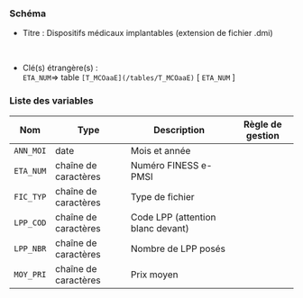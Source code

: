 ### Schéma


- Titre : Dispositifs médicaux implantables (extension de fichier .dmi)
<br />



- Clé(s) étrangère(s) : <br />
`ETA_NUM`=> table `[T_MCOaaE](/tables/T_MCOaaE)` [ `ETA_NUM` ]<br />

 
### Liste des variables

Nom | Type | Description | Règle de gestion
-|-|-|-
`ANN_MOI`| date |Mois et année||
`ETA_NUM`| chaîne de caractères |Numéro FINESS e-PMSI||
`FIC_TYP`| chaîne de caractères |Type de fichier||
`LPP_COD`| chaîne de caractères |Code LPP (attention blanc devant)||
`LPP_NBR`| chaîne de caractères |Nombre de LPP posés||
`MOY_PRI`| chaîne de caractères |Prix moyen||